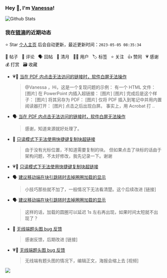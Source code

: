 ### Hey 👋, I'm [Vanessa](http://vanessa.b3log.org/)!

![Github Stats](https://github-readme-stats.vercel.app/api?username=Vanessa219&show_icons=true)

<!--events start -->

### 我在[链滴](https://ld246.com)的近期动态

⭐️ Star [个人主页](https://github.com/Vanessa219/Vanessa219) 后会自动更新，最近更新时间：`2023-05-05 08:35:34`

📝 帖子 &nbsp; 💬 评论 &nbsp; 🗣 回帖 &nbsp; 🌙 清月 &nbsp; 👨‍💻 用户 &nbsp; 🏷️ 标签 &nbsp; ⭐️ 关注 &nbsp; 👍 赞同 &nbsp; 💗 感谢 &nbsp; 💰 打赏 &nbsp; 🗃 收藏

* 💗💬 [当在 PDF 内点击无法访问的链接时，软件白屏无法操作](https://ld246.com/article/1682409477657/comment/1683098186531#comments)

  > @Vanessa ，Hi，这是一个复现问题的示例： 有一个 HTML 文件： [图片] 在 PowerPoint 内插入超链接： [图片] [图片] 完成后是这个样子： [图片] 将其另存为 PDF： [图片] 仅将 PDF 插入到笔记中并用内置阅读器打开： [图片] 点击之后出现白屏。 事实上，用 Acrobat 打 ..
* 🗣 [当在 PDF 内点击无法访问的链接时，软件白屏无法操作](https://ld246.com/article/1682409477657/comment/1683098186531#comments)

  > 感谢，知道来源就好处理了。
* 💬 [只读模式下无法使用快捷键复制块超链接](https://ld246.com/article/1682937063265/comment/1683043236000#comments)

  > 由于没有光标位置，不知道需要复制的块。 但如果点击了块标的话由于架构问题，不太好修改，我先记录一下。谢谢
* 💗📝 [只读模式下无法使用快捷键复制块超链接](https://ld246.com/article/1682937063265)

  > 
* 🗣 [建议移动端在块引跳转时去掉圈圈加载的显示](https://ld246.com/article/1682833271719/comment/1683014316195#comments)

  > 小技巧那些就不加了，一般情况下无法看清楚。这个后续改进 [链接]
* 🗣 [建议移动端在块引跳转时去掉圈圈加载的显示](https://ld246.com/article/1682833271719/comment/1682865811642#comments)

  > 这样的话，加载的圆圈可以延迟 1s 左右再出现，如果时间太短就不出现了？
* 💬 [无线端题头图 bug 反馈](https://ld246.com/article/1682827779325/comment/1682863782662#comments)

  > 感谢反馈，后期改进 [链接]
* 💗📝 [无线端题头图 bug 反馈](https://ld246.com/article/1682827779325)

  > 无线端有题头图的情况下，编辑正文，海报会缩上去 [视频]


<!--events end -->

<a title="Hits" target="_blank" href="https://github.com/Vanessa219/Vanessa219"><img src="https://hits.b3log.org/Vanessa219/Vanessa219.svg"></a>
